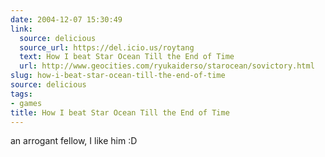 ```yaml
---
date: 2004-12-07 15:30:49
link:
  source: delicious
  source_url: https://del.icio.us/roytang
  text: How I beat Star Ocean Till the End of Time
  url: http://www.geocities.com/ryukaiderso/starocean/sovictory.html
slug: how-i-beat-star-ocean-till-the-end-of-time
source: delicious
tags:
- games
title: How I beat Star Ocean Till the End of Time
---
```


an arrogant fellow, I like him :D